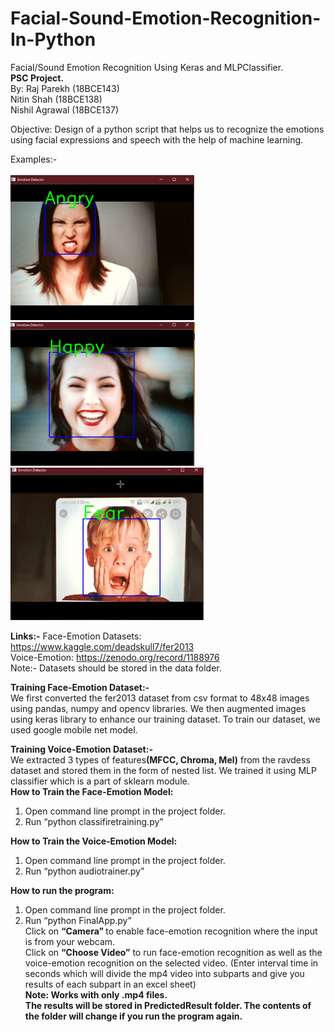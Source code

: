 # Facial-Sound-Emotion-Recognition-In-Python
Facial/Sound Emotion Recognition Using Keras and MLPClassifier.<br>
<b>PSC Project.</b><br>
By: 	Raj Parekh     (18BCE143) <br>
    	Nitin Shah     (18BCE138) <br>
    	Nishil Agrawal (18BCE137) <br>

Objective: Design of a python script that helps us to recognize the emotions using facial expressions and speech with the help of machine learning.<br>

Examples:-
 <br>
 <br>
 ![alt text](https://github.com/Raj-Parekh24/Facial-Sound-Emotion-Recognition-In-Python/blob/master/examples/angry.png)<br>
 ![alt text](https://github.com/Raj-Parekh24/Facial-Sound-Emotion-Recognition-In-Python/blob/master/examples/happy.png)<br>
 ![alt text](https://github.com/Raj-Parekh24/Facial-Sound-Emotion-Recognition-In-Python/blob/master/examples/fear.png)<br>
 

<b>Links:-</b>
	Face-Emotion Datasets: https://www.kaggle.com/deadskull7/fer2013<br>
	Voice-Emotion:	https://zenodo.org/record/1188976<br>
Note:- Datasets should be stored in the data folder.<br>

<b>Training Face-Emotion Dataset:-</b><br>
We first converted the fer2013 dataset from csv format to 48x48 images using pandas, numpy and opencv libraries. We then augmented images using keras library to enhance our training dataset. To train our dataset, we used google mobile net model.

<b>Training Voice-Emotion Dataset:-</b><br>
We extracted 3 types of features<b>(MFCC, Chroma, Mel)</b> from the ravdess dataset and stored them in the form of nested list. We trained it using MLP classifier which is a part of sklearn module.<br>
<b>How to Train the Face-Emotion Model:</b><br>
1)	Open command line prompt in the project folder.<br>
2)	Run “python classifiretraining.py”<br>

<b>How to Train the Voice-Emotion Model:</b><br>
1)	Open command line prompt in the project folder.<br>
2)	Run “python audiotrainer.py”<br>

<b>How to run the program:</b><br>
1)	 Open command line prompt in the project folder.<br>
2)	Run “python FinalApp.py”<br>
Click on <b>“Camera” </b>to enable face-emotion recognition where the input is from your webcam.</br>
Click on <b>“Choose Video”</b> to run face-emotion recognition as well as the voice-emotion recognition on the selected video. (Enter interval time in seconds which will divide the mp4 video into subparts and give you results of each subpart in an excel sheet)<br>
<b>Note: Works with only .mp4 files.</b><br>
<b>The results will be stored in PredictedResult folder. The contents of the folder will change if you run the program again.</b>


